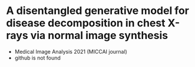 # A disentangled generative model for disease decomposition in chest X-rays via normal image synthesis

- Medical Image Analysis 2021 (MICCAI journal)
- github is not found

